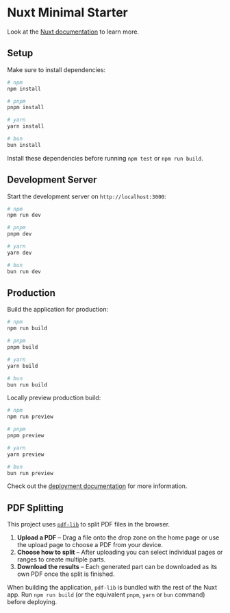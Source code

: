 # Nuxt Minimal Starter

Look at the [Nuxt documentation](https://nuxt.com/docs/getting-started/introduction) to learn more.

## Setup

Make sure to install dependencies:

```bash
# npm
npm install

# pnpm
pnpm install

# yarn
yarn install

# bun
bun install
```

Install these dependencies before running `npm test` or `npm run build`.

## Development Server

Start the development server on `http://localhost:3000`:

```bash
# npm
npm run dev

# pnpm
pnpm dev

# yarn
yarn dev

# bun
bun run dev
```

## Production

Build the application for production:

```bash
# npm
npm run build

# pnpm
pnpm build

# yarn
yarn build

# bun
bun run build
```

Locally preview production build:

```bash
# npm
npm run preview

# pnpm
pnpm preview

# yarn
yarn preview

# bun
bun run preview
```

Check out the [deployment documentation](https://nuxt.com/docs/getting-started/deployment) for more information.

## PDF Splitting

This project uses [`pdf-lib`](https://github.com/Hopding/pdf-lib) to split PDF files in the browser.

1. **Upload a PDF** – Drag a file onto the drop zone on the home page or use the upload page to choose a PDF from your device.
2. **Choose how to split** – After uploading you can select individual pages or ranges to create multiple parts.
3. **Download the results** – Each generated part can be downloaded as its own PDF once the split is finished.

When building the application, `pdf-lib` is bundled with the rest of the Nuxt app. Run `npm run build` (or the equivalent `pnpm`, `yarn` or `bun` command) before deploying.
